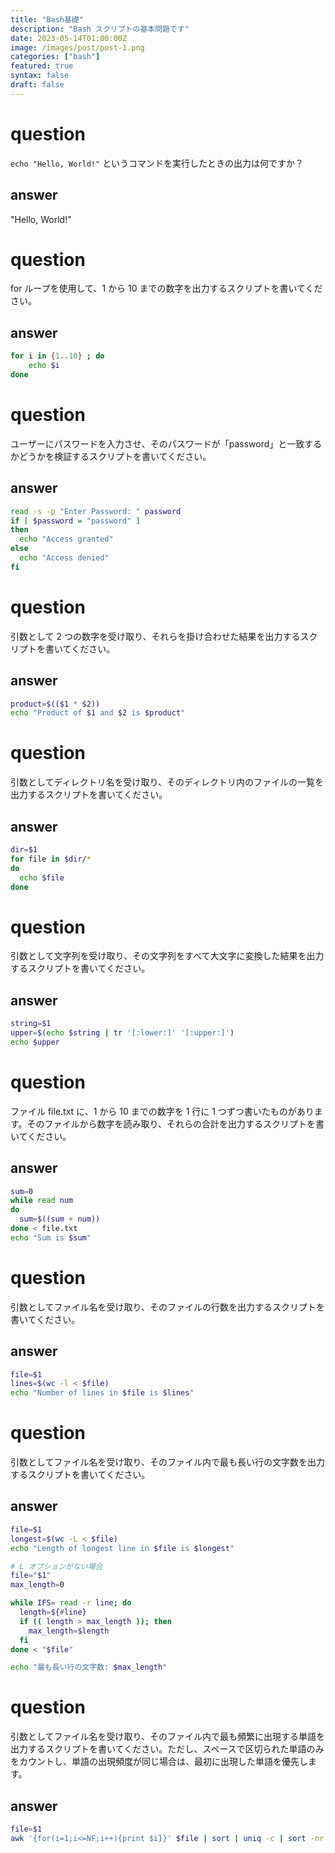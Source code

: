 ```yaml
---
title: "Bash基礎"
description: "Bash スクリプトの基本問題です"
date: 2023-05-14T01:00:00Z
image: /images/post/post-1.png
categories: ["bash"]
featured: true
syntax: false
draft: false
---
```


# question

`echo "Hello, World!"` というコマンドを実行したときの出力は何ですか？

## answer

"Hello, World!"

# question

for ループを使用して、1 から 10 までの数字を出力するスクリプトを書いてください。

## answer

```bash
for i in {1..10} ; do
    echo $i
done
```

# question

ユーザーにパスワードを入力させ、そのパスワードが「password」と一致するかどうかを検証するスクリプトを書いてください。

## answer

```bash
read -s -p "Enter Password: " password
if [ $password = "password" ]
then
  echo "Access granted"
else
  echo "Access denied"
fi
```

# question

引数として 2 つの数字を受け取り、それらを掛け合わせた結果を出力するスクリプトを書いてください。

## answer

```bash
product=$(($1 * $2))
echo "Product of $1 and $2 is $product"
```

# question

引数としてディレクトリ名を受け取り、そのディレクトリ内のファイルの一覧を出力するスクリプトを書いてください。

## answer

```bash
dir=$1
for file in $dir/*
do
  echo $file
done
```

# question

引数として文字列を受け取り、その文字列をすべて大文字に変換した結果を出力するスクリプトを書いてください。

## answer

```bash
string=$1
upper=$(echo $string | tr '[:lower:]' '[:upper:]')
echo $upper
```

# question

ファイル file.txt に、1 から 10 までの数字を 1 行に 1 つずつ書いたものがあります。そのファイルから数字を読み取り、それらの合計を出力するスクリプトを書いてください。

## answer

```bash
sum=0
while read num
do
  sum=$((sum + num))
done < file.txt
echo "Sum is $sum"
```

# question

引数としてファイル名を受け取り、そのファイルの行数を出力するスクリプトを書いてください。

## answer

```bash
file=$1
lines=$(wc -l < $file)
echo "Number of lines in $file is $lines"
```

# question

引数としてファイル名を受け取り、そのファイル内で最も長い行の文字数を出力するスクリプトを書いてください。

## answer

```bash
file=$1
longest=$(wc -L < $file)
echo "Length of longest line in $file is $longest"

# L オプションがない場合
file="$1"
max_length=0

while IFS= read -r line; do
  length=${#line}
  if (( length > max_length )); then
    max_length=$length
  fi
done < "$file"

echo "最も長い行の文字数: $max_length"
```

# question

引数としてファイル名を受け取り、そのファイル内で最も頻繁に出現する単語を出力するスクリプトを書いてください。ただし、スペースで区切られた単語のみをカウントし、単語の出現頻度が同じ場合は、最初に出現した単語を優先します。

## answer

```bash
file=$1
awk '{for(i=1;i<=NF;i++){print $i}}' $file | sort | uniq -c | sort -nr | awk '{print $2; exit}'
```
